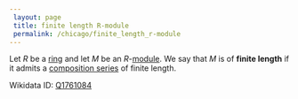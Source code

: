 ```yaml
---
 layout: page
 title: finite length R-module
 permalink: /chicago/finite_length_r-module
---
```

Let $R$ be a [ring](https://mathgloss.github.io/MathGloss/ring) and let $M$ be an $R$-[module](https://mathgloss.github.io/MathGloss/module_over_a_ring). We say that $M$ is of **finite length** if it admits a [composition series](https://mathgloss.github.io/MathGloss/composition_series_of_a_module) of finite length.

Wikidata ID: [Q1761084](https://www.wikidata.org/wiki/Q1761084)